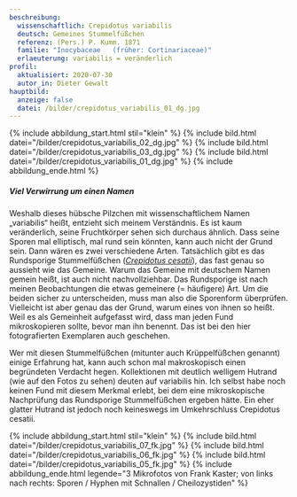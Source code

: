 ```yaml
---
beschreibung:
  wissenschaftlich: Crepidotus variabilis
  deutsch: Gemeines Stummelfüßchen
  referenz: (Pers.) P. Kumm. 1871
  familie: "Inocybaceae   (früher: Cortinariaceae)"
  erlaeuterung: variabilis = veränderlich
profil:
  aktualisiert: 2020-07-30
  autor_in: Dieter Gewalt
hauptbild:
  anzeige: false
  datei: /bilder/crepidotus_variabilis_01_dg.jpg
---
```

{% include abbildung_start.html stil="klein" %}
{% include bild.html datei="/bilder/crepidotus_variabilis_02_dg.jpg" %}
{% include bild.html datei="/bilder/crepidotus_variabilis_03_dg.jpg" %}
{% include bild.html datei="/bilder/crepidotus_variabilis_01_dg.jpg" %}
{% include abbildung_ende.html %}

##### Viel Verwirrung um einen Namen

Weshalb dieses hübsche Pilzchen mit wissenschaftlichem Namen „variabilis“ heißt, entzieht sich meinem Verständnis. Es ist kaum veränderlich, seine Fruchtkörper sehen sich durchaus ähnlich. Dass seine Sporen mal elliptisch, mal rund sein könnten, kann auch nicht der Grund sein. Dann wären es zwei verschiedene Arten. Tatsächlich gibt es das Rundsporige Stummelfüßchen (*[Crepidotus cesatii](/pilze/crepidotus-cesatii-kugelsporiges-stummelfüßchen)*), das fast genau so aussieht wie das Gemeine. Warum das Gemeine mit deutschem Namen gemein heißt, ist auch nicht nachvollziehbar. Das Rundsporige ist nach meinen Beobachtungen die etwas gemeinere (= häufigere) Art. Um die beiden sicher zu unterscheiden, muss man also die Sporenform überprüfen. Vielleicht ist aber genau das der Grund, warum eines von ihnen so heißt. Weil es als Gemeinheit aufgefasst wird, dass man jeden Fund mikroskopieren sollte, bevor man ihn benennt. Das ist bei den hier fotografierten Exemplaren auch geschehen.

Wer mit diesen Stummelfüßchen (mitunter auch Krüppelfüßchen genannt) einige Erfahrung hat, kann auch schon mal makroskopisch einen begründeten Verdacht hegen. Kollektionen mit deutlich welligem Hutrand (wie auf den Fotos zu sehen) deuten auf variabilis hin. Ich selbst habe noch keinen Fund mit diesem Merkmal erlebt, bei dem eine mikroskopische Nachprüfung das Rundsporige Stummelfüßchen ergeben hätte. Ein eher glatter Hutrand ist jedoch noch keineswegs im Umkehrschluss Crepidotus cesatii.

{% include abbildung_start.html stil="klein" %}
{% include bild.html datei="/bilder/crepidotus_variabilis_07_fk.jpg" %}
{% include bild.html datei="/bilder/crepidotus_variabilis_06_fk.jpg" %}
{% include bild.html datei="/bilder/crepidotus_variabilis_05_fk.jpg" %}
{% include abbildung_ende.html legende="3 Mikrofotos von Frank Kaster; von links nach rechts: Sporen / Hyphen mit Schnallen / Cheilozystiden" %}
